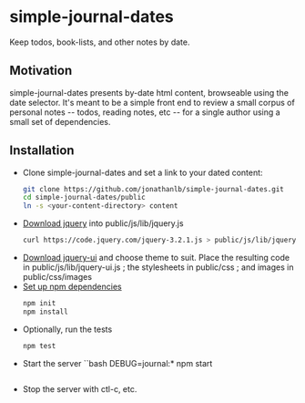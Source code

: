 # simple-journal-dates
Keep todos, book-lists, and other notes by date.

## Motivation
simple-journal-dates presents by-date html content, browseable using the date selector.
It's meant to be a simple front end to review a small corpus of personal notes -- todos, reading notes, etc -- for a single author using a small set of dependencies.

## Installation
- Clone simple-journal-dates and set a link to your dated content:
  ```bash
  git clone https://github.com/jonathanlb/simple-journal-dates.git
  cd simple-journal-dates/public
  ln -s <your-content-directory> content
  ```
- [Download jquery](https://jquery.com/download/) into public/js/lib/jquery.js
  ```bash
  curl https://code.jquery.com/jquery-3.2.1.js > public/js/lib/jquery.js
  ```
- [Download jquery-ui](https://jqueryui.com/download/) and choose theme to suit.
  Place the resulting code in public/js/lib/jquery-ui.js ; the stylesheets in public/css ; and images in public/css/images
- [Set up npm dependencies](https://docs.npmjs.com/getting-started/using-a-package.json)
  ```bash
  npm init
  npm install
  ```
- Optionally, run the tests
  ```bash
  npm test
  ```
- Start the server
  ``bash
  DEBUG=journal:* npm start
  ```
- Stop the server with ctl-c, etc.
